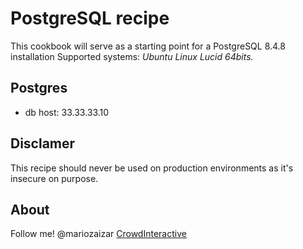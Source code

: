 # PostgreSQL recipe

This cookbook will serve as a starting point for a PostgreSQL 8.4.8 installation
Supported systems: *Ubuntu Linux Lucid 64bits.*

## Postgres

- db host:   33.33.33.10

## Disclamer

This recipe should never be used on production environments as it's insecure on
purpose.

## About

Follow me! @mariozaizar
[CrowdInteractive](http://blog.crowdint.com/2011/08/11/postgresql-in-vagrant.html)
